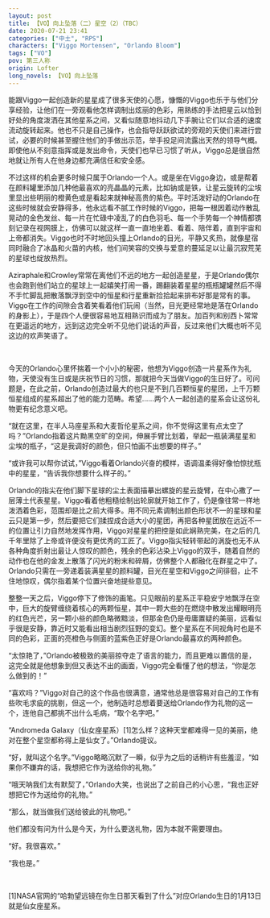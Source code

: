 ```yaml
---
layout: post
title: 【VO】向上坠落（二）星空（2）（TBC）
date: 2020-07-21 23:41
categories: ["中土", "RPS"]
characters: ["Viggo Mortensen", "Orlando Bloom"]
tags: ["VO"]
pov: 第三人称
origin: Lofter
long_novels: 【VO】向上坠落
---
```


能跟Viggo一起创造新的星星成了很多天使的心愿，慷慨的Viggo也乐于与他们分享经验，让他们在一旁观看他怎样调制出炫丽的色彩，用熟练的手法把星云以恰到好处的角度泼洒在其他星系之间，又看似随意地抖动几下手腕让它们以合适的速度流动旋转起来。他也不只是自己操作，也会指导跃跃欲试的旁观的天使们来进行尝试，必要的时候甚至握住他们的手做出示范，举手投足间流露出天然的领导气概。即使他从不刻意指挥或是发出命令，天使们也早已习惯了听从，Viggo总是很自然地就让所有人在他身边都充满信任和安全感。

不过这样的机会更多时候只属于Orlando一个人。或是坐在Viggo身边，或是帮着在颜料罐里添加几种他最喜欢的亮晶晶的元素，比如钠或是铁，让星云旋转的尘埃里显出些明丽的橙黄色或是看起来就神秘高贵的紫色。平时活泼好动的Orlando在这些时候就会安静得多，他永远看不腻工作时候的Viggo，把每一根因着动作散乱晃动的金色发丝、每一片在忙碌中凌乱了的白色羽毛、每一个手势每一个神情都镌刻记录在视网膜上，仿佛可以就这样一直一直地坐着、看着、陪伴着，直到宇宙和上帝都消失。Viggo也时不时地回头撞上Orlando的目光，平静又炙热，就像星宿同时融合了冰晶和火苗的内核，他们间笑容的交换与爱意的蔓延足以让最沉寂荒芜的星球也绽放热烈。

Aziraphale和Crowley常常在离他们不远的地方一起创造星星，于是Orlando偶尔也会跑到他们站立的星球上一起嬉笑打闹一番，踢翻装着星星的瓶瓶罐罐然后不得不手忙脚乱把散落飘浮到空中的恒星和行星重新捡拾起来排布好那是常有的事。Viggo在工作的间隙会含着笑看着他们玩闹（当然，目光更经常地是落在Orlando的身影上），于是四个人便很容易地互相熟识而成为了朋友。加百列和别西卜常常在更遥远的地方，远到这边完全听不见他们说话的声音，反过来他们大概也听不见这边的欢声笑语了。

<br>

今天的Orlando心里怀揣着一个小小的秘密，他想为Viggo创造一片星系作为礼物，天使没有生日或是庆祝节日的习惯，那就把今天当做Viggo的生日好了。可问题是，在此之前，Orlando创造过最大的也只是不到几百颗恒星的星团，上千万颗恒星组成的星系超出了他的能力范畴。希望……两个人一起创造的星系会让这份礼物更有纪念意义吧。

“就在这里，在半人马座星系和大麦哲伦星系之间，你不觉得这里有点太空了吗？”Orlando指着这片黝黑空旷的空间，伸展手臂比划着，举起一瓶装满星星和尘埃的瓶子，“这是我调好的颜色，但只怕画不出想要的样子。”

“或许我可以帮你试试，”Viggo看着Orlando兴奋的模样，语调温柔得好像怕惊扰瓶中的星星，“告诉我你想要什么样子的。”

Orlando的指尖在他们脚下星球的尘土表面描摹出螺旋的星云旋臂，在中心撒了一层薄土代表星星。Viggo看着他粗糙绘制出轮廓就开始工作了，仍是像往常一样地泼洒着色彩，范围却是比之前大得多。用不同元素调制出颜色形状不一的星球和星云只是第一步，然后要把它们揉捏成合适大小的星团，再把各种星团放在远近不一的位置让引力自然地发挥作用，Viggo对星星的把控是如此娴熟完美，在之后的几千年里除了上帝或许便没有更优秀的工匠了。Viggo指尖轻转带起的涡旋也无不从各种角度折射出最让人惊叹的颜色，残余的色彩沾染上Viggo的双手，随着自然的动作也在他的金发上散落了闪光的粉末和碎屑，仿佛整个人都融化在群星之中了。Orlando只需在一旁递着装满星星的颜料罐，目光在星空和Viggo之间徘徊，止不住地惊叹，偶尔指着某个位置兴奋地提些意见。

整整一天之后，Viggo停下了修饰的画笔。只见眼前的星系正平稳安宁地飘浮在空中，巨大的旋臂缠绕着核心的两颗恒星，其中一颗大些的在燃烧中散发出耀眼明亮的红色光芒，另一颗小些的颜色略微黯淡，但那金色仍是毋庸置疑的美丽，远看似乎很是安静，靠近时又能看出相当剧烈狂野的变幻。整个星系在不同视角时也是不同的色彩，正面的亮橙色与侧面的蓝紫色正好是Orlando最喜欢的两种颜色。

“太惊艳了，”Orlando被极致的美丽掠夺走了语言的能力，而且更难以置信的是，这完全就是他想象到但又表达不出的画面，Viggo完全看懂了他的想法，“你是怎么做到的！”

“喜欢吗？”Viggo对自己的这个作品也很满意，通常他总是很容易对自己的工作有些吹毛求疵的挑剔，但这一个，他制造时总想着要送给Orlando作为礼物的这一个，连他自己都挑不出什么毛病，“取个名字吧。”

“Andromeda Galaxy（仙女座星系）[1]怎么样？这种天堂都难得一见的美丽，绝对在整个星空都称得上是仙女了。”Orlando提议。

“好，就叫这个名字。”Viggo略略沉默了一瞬，似乎为之后的话稍许有些羞涩，“如果你不嫌弃的话，我想把它作为送给你的礼物。”

“哦天呐我们太有默契了，”Orlando大笑，也说出了之前自己的小心思，“我也正好想把它作为送给你的礼物。”

“那么，就当做我们送给彼此的礼物吧。”

他们都没有问为什么是今天，为什么要送礼物，因为本就不需要理由。

“好。我很喜欢。”

“我也是。”

<br>

[1]NASA官网的“哈勃望远镜在你生日那天看到了什么”对应Orlando生日的1月13日就是仙女座星系。
